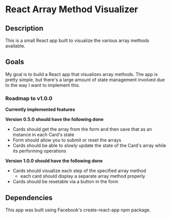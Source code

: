 # React Array Method Visualizer

## Description

This is a small React app built to visualize the various array methods available.

## Goals

My goal is to build a React app that visualizes array methods. The app is pretty simple, but there's a large amount of state management involved due to the way I want to implement this.

### Roadmap to v1.0.0

**Currently implemented features**


**Version 0.5.0 should have the following done**
- Cards should get the array from the form and then save that as an instance in each Card's state
- Form should allow you to submit or reset the arrays
- Cards should be able to *slowly* update the state of the Card's array while its performing operations

**Version 1.0.0 should have the following done**
- Cards should visualize each step of the specified array method
  - each card should display a separate array method properly
- Cards should be resetable via a button in the form

## Dependencies

This app was built using Facebook's create-react-app npm package.
